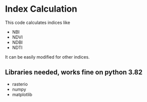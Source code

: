 # Index Calculation
This code calculates indices like
- NBI
- NDVI 
- NDBI 
- NDTI

It can be easily modified for other indices.

## Libraries needed, works fine on python 3.82

- rasterio
- numpy
- matplotlib

